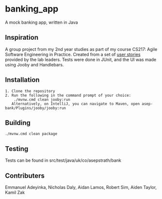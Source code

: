 # banking_app
A mock banking app, written in Java

## Inspiration
A group project from my 2nd year studies as part of my course CS217: Agile Software Engineering in Practice. Created from a set of [user stories](https://github.com/ricky582/banking_app/blob/master/UserStories.pdf) provided by the lab leaders. Tests were done in JUnit, and the UI was made using Jooby and Handlebars.

## Installation 
    1. Clone the repository
    2. Run the following in the command prompt of your choice:
        ./mvnw.cmd clean jooby:run
       Alternatively, on IntelliJ, you can navigate to Maven, open asep-bank/Plugins/jooby/jooby:run
       
## Building
    ./mvnw.cmd clean package

## Testing
Tests can be found in src/test/java/uk/co/asepstrath/bank

## Contributers
Emmanuel Adeyinka, Nicholas Daly, Aidan Lamos, Robert Sim, Aiden Taylor, Kamil Zak
